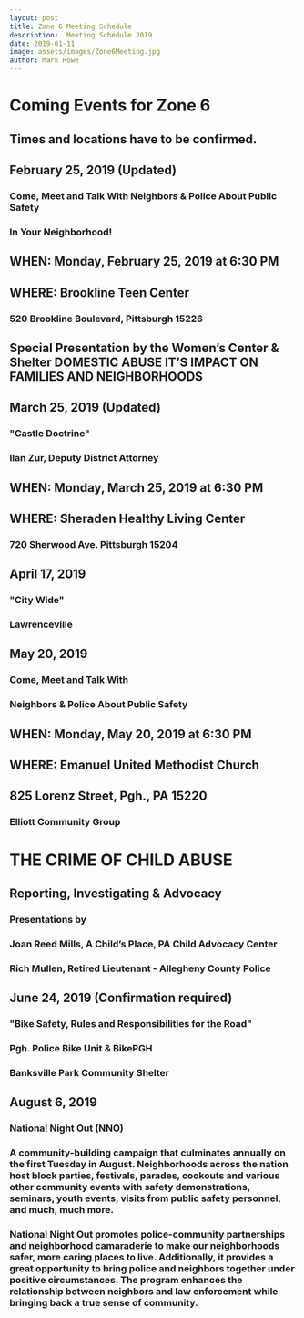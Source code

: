```yaml
---
layout: post
title: Zone 6 Meeting Schedule
description:  Meeting Schedule 2019
date: 2019-01-11
image: assets/images/Zone6Meeting.jpg
author: Mark Howe
---
```


# Coming Events for Zone 6
## Times and locations have to be confirmed.

## February 25, 2019 (Updated) 

### Come, Meet and Talk With Neighbors & Police About Public Safety
### In Your Neighborhood!                                                    
## WHEN: Monday, February 25, 2019 at 6:30 PM
## WHERE: Brookline Teen Center
### 520 Brookline Boulevard, Pittsburgh 15226
## Special Presentation by the Women’s Center & Shelter DOMESTIC ABUSE                                                                         IT’S IMPACT ON FAMILIES AND NEIGHBORHOODS 
  

## March 25, 2019 (Updated)
### "Castle Doctrine" 
### Ilan Zur, Deputy District Attorney
## WHEN: Monday, March 25, 2019 at 6:30 PM  
## WHERE: Sheraden Healthy Living Center 
### 720 Sherwood Ave. Pittsburgh 15204 


## April 17, 2019 
### "City Wide" 

### Lawrenceville 


## May 20, 2019 
### Come, Meet and Talk With

### Neighbors & Police About Public Safety
## WHEN: Monday, May 20, 2019 at 6:30 PM
## WHERE: Emanuel United Methodist Church
## 825 Lorenz Street, Pgh., PA 15220
### Elliott Community Group 

# THE CRIME OF CHILD ABUSE
## Reporting, Investigating & Advocacy

### Presentations by

### Joan Reed Mills, A Child’s Place, PA Child Advocacy Center
### Rich Mullen, Retired Lieutenant - Allegheny County Police   


## June 24, 2019 (Confirmation required)
### "Bike Safety, Rules and Responsibilities for the Road" 
### Pgh. Police Bike Unit &  BikePGH 

### Banksville Park Community Shelter 


## August 6, 2019 
### National Night Out (NNO)
### A community-building campaign that culminates annually on the first Tuesday in August. Neighborhoods across the nation host block parties, festivals, parades, cookouts and various other community events with safety demonstrations, seminars, youth events, visits from public safety personnel, and much, much more.

### National Night Out promotes police-community partnerships and neighborhood camaraderie to make our neighborhoods safer, more caring places to live. Additionally, it provides a great opportunity to bring police and neighbors together under positive circumstances. The program enhances the relationship between neighbors and law enforcement while bringing back a true sense of community.

